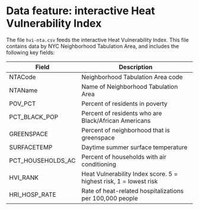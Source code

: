 # Data feature: interactive Heat Vulnerability Index

The file `hvi-nta.csv` feeds the interactive Heat Vulnerability Index. This file contains data by NYC Neighborhood Tabulation Area, and includes the following key fields:

| Field    | Description   |
|----------|---|
| NTACode  | Neighborhood Tabulation Area code  |
| NTAName        | Name of Neighborhood Tabulation Area  |
| POV_PCT         | Percent of residents in poverty |
| PCT_BLACK_POP         | Percent of residents who are Black/African Americans  |
| GREENSPACE         | Percent of neighborhood that is greenspace  |
| SURFACETEMP         | Daytime summer surface temperature  |
| PCT_HOUSEHOLDS_AC         | Percent of households with air conditioning  |
| HVI_RANK         | Heat Vulnerability Index score. 5 = highest risk, 1 = lowest risk  |
| HRI_HOSP_RATE         | Rate of heat-related hospitalizations per 100,000 people  |
